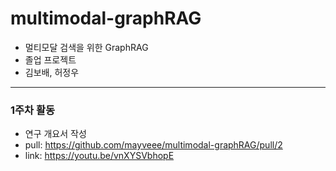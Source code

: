 # multimodal-graphRAG
- 멀티모달 검색을 위한 GraphRAG
- 졸업 프로젝트
- 김보배, 허정우

---
### 1주차 활동
- 연구 개요서 작성
- pull: <https://github.com/mayveee/multimodal-graphRAG/pull/2>
- link: <https://youtu.be/vnXYSVbhopE>
